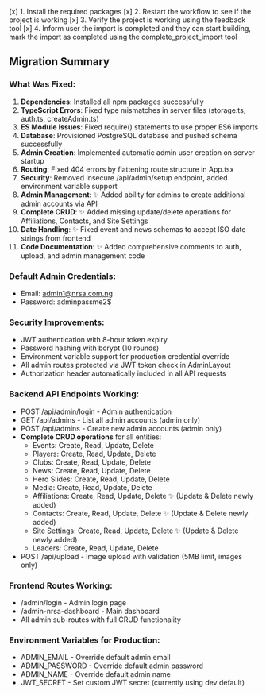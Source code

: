 [x] 1. Install the required packages
[x] 2. Restart the workflow to see if the project is working
[x] 3. Verify the project is working using the feedback tool
[x] 4. Inform user the import is completed and they can start building, mark the import as completed using the complete_project_import tool

## Migration Summary

### What Was Fixed:
1. **Dependencies**: Installed all npm packages successfully
2. **TypeScript Errors**: Fixed type mismatches in server files (storage.ts, auth.ts, createAdmin.ts)
3. **ES Module Issues**: Fixed require() statements to use proper ES6 imports
4. **Database**: Provisioned PostgreSQL database and pushed schema successfully
5. **Admin Creation**: Implemented automatic admin user creation on server startup
6. **Routing**: Fixed 404 errors by flattening route structure in App.tsx
7. **Security**: Removed insecure /api/admin/setup endpoint, added environment variable support
8. **Admin Management**: ✨ Added ability for admins to create additional admin accounts via API
9. **Complete CRUD**: ✨ Added missing update/delete operations for Affiliations, Contacts, and Site Settings
10. **Date Handling**: ✨ Fixed event and news schemas to accept ISO date strings from frontend
11. **Code Documentation**: ✨ Added comprehensive comments to auth, upload, and admin management code

### Default Admin Credentials:
- Email: admin1@nrsa.com.ng
- Password: adminpassme2$

### Security Improvements:
- JWT authentication with 8-hour token expiry
- Password hashing with bcrypt (10 rounds)
- Environment variable support for production credential override
- All admin routes protected via JWT token check in AdminLayout
- Authorization header automatically included in all API requests

### Backend API Endpoints Working:
- POST /api/admin/login - Admin authentication
- GET /api/admins - List all admin accounts (admin only)
- POST /api/admins - Create new admin accounts (admin only)
- **Complete CRUD operations** for all entities:
  - Events: Create, Read, Update, Delete
  - Players: Create, Read, Update, Delete
  - Clubs: Create, Read, Update, Delete
  - News: Create, Read, Update, Delete
  - Hero Slides: Create, Read, Update, Delete
  - Media: Create, Read, Update, Delete
  - Affiliations: Create, Read, Update, Delete ✨ (Update & Delete newly added)
  - Contacts: Create, Read, Update, Delete ✨ (Update & Delete newly added)
  - Site Settings: Create, Read, Update, Delete ✨ (Update & Delete newly added)
  - Leaders: Create, Read, Update, Delete
- POST /api/upload - Image upload with validation (5MB limit, images only)

### Frontend Routes Working:
- /admin/login - Admin login page
- /admin-nrsa-dashboard - Main dashboard
- All admin sub-routes with full CRUD functionality

### Environment Variables for Production:
- ADMIN_EMAIL - Override default admin email
- ADMIN_PASSWORD - Override default admin password  
- ADMIN_NAME - Override default admin name
- JWT_SECRET - Set custom JWT secret (currently using dev default)